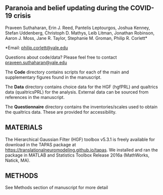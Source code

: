 ## Paranoia and belief updating during the COVID-19 crisis

Praveen Suthaharan, Erin J. Reed, Pantelis Leptourgos, Joshua Kenney, Stefan Uddenberg, Christoph D. Mathys, Leib Litman, Jonathan Robinson, Aaron J. Moss, Jane R. Taylor, Stephanie M. Groman, Philip R. Corlett*

*Email: philip.corlett@yale.edu

Questions about code/data? Please feel free to contact praveen.suthaharan@yale.edu

The **Code** directory contains scripts for each of the main and supplementary figures found in the manuscript.

The **Data** directory contains choice data for the HGF (hgfPRL) and qualtrics data (qualtricsPRL) for the analysis. External data can be sourced from references in the manuscript.

The **Questionnaire** directory contains the inventories/scales used to obtain the qualtrics data. These are provided for accessibility.

## MATERIALS

The Hierarchical Gaussian Filter (HGF) toolbox v5.3.1 is freely available for download in the TAPAS package at https://translationalneuromodeling.github.io/tapas. We installed and ran the package in MATLAB and Statistics Toolbox Release 2016a (MathWorks, Natick, MA).

## METHODS

See Methods section of manuscript for more detail
